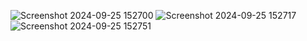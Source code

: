 ![Screenshot 2024-09-25 152700](https://github.com/user-attachments/assets/fdbb9954-e53f-4aa1-a154-c7de6f49f51d)
![Screenshot 2024-09-25 152717](https://github.com/user-attachments/assets/3181415d-a87e-42a5-9b3c-4715ddec307b)
![Screenshot 2024-09-25 152751](https://github.com/user-attachments/assets/44f9240d-9d51-41c6-bd9d-df77251c58d6)
